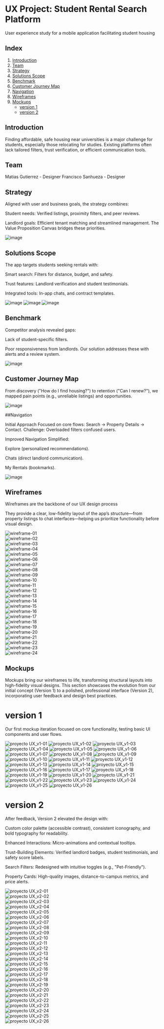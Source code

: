 # UX Project: Student Rental Search Platform
User experience study for a mobile application facilitating student housing

## Index

1. [Introduction](#introduction)  
2. [Team](#team)  
3. [Strategy](#strategy)  
4. [Solutions Scope](#solutions-scope)  
5. [Benchmark](#benchmark)  
6. [Customer Journey Map](#customer-journey-map)  
7. [Navigation](#navigation)   
8. [Wireframes](#wireframes)  
9. [Mockups](#mockups)  
   - [version 1](#version-1)  
   - [version 2](#version-2)

## Introduction
Finding affordable, safe housing near universities is a major challenge for students, especially those relocating for studies. Existing platforms often lack tailored filters, trust verification, or efficient communication tools. 

## Team

Matias Gutierrez - Designer
Francisco Sanhueza - Designer

## Strategy

Aligned with user and business goals, the strategy combines:

Student needs: Verified listings, proximity filters, and peer reviews.

Landlord goals: Efficient tenant matching and streamlined management.
The Value Proposition Canvas bridges these priorities.

![image](https://github.com/user-attachments/assets/e5ed75d5-6ea1-44eb-906b-76ad0d07756c)

## Solutions Scope

The app targets students seeking rentals with:

Smart search: Filters for distance, budget, and safety.

Trust features: Landlord verification and student testimonials.

Integrated tools: In-app chats, and contract templates.

![image](https://github.com/user-attachments/assets/1ca8b361-e2b0-4b39-84c5-b8d10b729811)
![image](https://github.com/user-attachments/assets/fcaff887-1602-46d0-84bb-b40aa00ebd7a)
![image](https://github.com/user-attachments/assets/d9c39464-2eae-4c60-8dfa-4bbfded1c1fa)

## Benchmark

Competitor analysis revealed gaps:

Lack of student-specific filters.

Poor responsiveness from landlords.
Our solution addresses these with alerts and a review system.

![image](https://github.com/user-attachments/assets/c0720dca-857b-42d5-9224-d73cb7eb8da4)

## Customer Journey Map

From discovery ("How do I find housing?") to retention ("Can I renew?"), we mapped pain points (e.g., unreliable listings) and opportunities.

![image](https://github.com/user-attachments/assets/ae6a51fb-6d97-4e3e-86ba-fa256880c519)

##Navigation

Initial Approach
Focused on core flows: Search → Property Details → Contact.
Challenge: Overloaded filters confused users.

Improved Navigation
Simplified:

Explore (personalized recommendations).

Chats (direct landlord communication).

My Rentals (bookmarks).

![image](https://github.com/user-attachments/assets/266c9f17-9112-41d5-a7de-a24a316dac67)

## Wireframes

Wireframes are the backbone of our UX design process

They provide a clear, low-fidelity layout of the app’s structure—from property listings to chat interfaces—helping us prioritize functionality before visual design.


![wireframe-01](https://github.com/user-attachments/assets/d897ca3b-9467-463e-be86-779b5f003855)  
![wireframe-02](https://github.com/user-attachments/assets/13b0602e-965e-49d2-8748-90cff3cae8dd)  
![wireframe-03](https://github.com/user-attachments/assets/3fe6fbc1-b642-4068-b47b-e2e39a18edf3)  
![wireframe-04](https://github.com/user-attachments/assets/22746c23-eee4-4b88-afd0-b6127639eec9)  
![wireframe-05](https://github.com/user-attachments/assets/d0bd2653-e44d-45dc-bc5f-878ca0e4481b)  
![wireframe-06](https://github.com/user-attachments/assets/fba239a5-1f10-48b6-9f84-dffa7d1668fb)  
![wireframe-07](https://github.com/user-attachments/assets/45a598b4-9967-44e9-b881-60ac2c7adc04)  
![wireframe-08](https://github.com/user-attachments/assets/ef149bed-559e-4b98-a95e-4c2e39af6931)  
![wireframe-09](https://github.com/user-attachments/assets/85892d97-2af4-4cc6-a61d-ba08e48db995)  
![wireframe-10](https://github.com/user-attachments/assets/ef6e6286-4c99-463b-b21e-bf68b9b86125)  
![wireframe-11](https://github.com/user-attachments/assets/41431eae-6f81-4681-b1e0-54e32cff3a00)  
![wireframe-12](https://github.com/user-attachments/assets/f78ffe92-fa2e-48af-ba1d-a35a470d8838)  
![wireframe-13](https://github.com/user-attachments/assets/55c3259a-d092-4d62-afb1-9bd3211ff8cd)  
![wireframe-14](https://github.com/user-attachments/assets/c595e7b7-1c6a-496a-bc05-8ce7aafa1b65)  
![wireframe-15](https://github.com/user-attachments/assets/262de9ca-b417-49c0-830c-4de799d7db08)  
![wireframe-16](https://github.com/user-attachments/assets/824ba9fa-af36-4f2d-b409-a112d8aebfb9)  
![wireframe-17](https://github.com/user-attachments/assets/ef973353-ff83-4fb8-86d2-fbf147fe2046)  
![wireframe-18](https://github.com/user-attachments/assets/f7f0abcb-66a2-476f-8bd5-4d7f2a90e511)  
![wireframe-19](https://github.com/user-attachments/assets/1ab2cc07-69d4-4e11-ac85-f3c02b1832e7)  
![wireframe-20](https://github.com/user-attachments/assets/14d581c9-30b3-4712-8b09-f9d9f1d166a0)  
![wireframe-21](https://github.com/user-attachments/assets/180fb2a4-2cc7-4e64-adac-dd64da6377c3)  
![wireframe-22](https://github.com/user-attachments/assets/78970982-2c82-4f34-ba0e-c3a670c8248c)  
![wireframe-23](https://github.com/user-attachments/assets/5524393a-cb1e-40d5-b126-85240c1f3bf3)  
![wireframe-24](https://github.com/user-attachments/assets/4b3c2fd8-84c9-4691-86f8-16cd2cfd1351)

## Mockups

Mockups bring our wireframes to life, transforming structural layouts into high-fidelity visual designs. This section showcases the evolution from our initial concept (Version 1) to a polished, professional interface (Version 2), incorporating user feedback and design best practices.

# version 1

Our first mockup iteration focused on core functionality, testing basic UI components and user flows. 

![proyecto UX_v1-01](https://github.com/user-attachments/assets/fd4104c4-4cee-4ace-9372-4087bd9961e1)
![proyecto UX_v1-02](https://github.com/user-attachments/assets/326a4fdd-244c-45ee-8e4a-b68b7724ad53)
![proyecto UX_v1-03](https://github.com/user-attachments/assets/a5d3ad6c-493f-482a-b128-c503ea823f69)
![proyecto UX_v1-04](https://github.com/user-attachments/assets/eeef9d48-3381-42f0-a04e-841e0f0a5280)
![proyecto UX_v1-05](https://github.com/user-attachments/assets/5ec2311f-a524-41dd-91c3-6d7f102aec48)
![proyecto UX_v1-06](https://github.com/user-attachments/assets/07c2efe8-7a4f-4683-8a91-caa2b170e3c3)
![proyecto UX_v1-07](https://github.com/user-attachments/assets/486f407c-4d77-4334-b969-b04ce28161b9)
![proyecto UX_v1-08](https://github.com/user-attachments/assets/ce4ee477-3719-42bc-a901-57d25b0adc72)
![proyecto UX_v1-09](https://github.com/user-attachments/assets/2479adbb-1396-4a39-ab6c-0f3fbd3b999d)
![proyecto UX_v1-10](https://github.com/user-attachments/assets/4d6f4d45-2b96-4ce5-be77-2f17cff2be10)
![proyecto UX_v1-11](https://github.com/user-attachments/assets/a277002b-1869-47a4-9497-4fb053853f9a)
![proyecto UX_v1-12](https://github.com/user-attachments/assets/2f3672dd-5b5a-4a8d-aee4-d3d808a293cd)
![proyecto UX_v1-13](https://github.com/user-attachments/assets/a532f29d-b98d-4087-a93b-db0894c39762)
![proyecto UX_v1-14](https://github.com/user-attachments/assets/f1f248a3-7c82-45e2-8cf8-2890fcbda675)
![proyecto UX_v1-15](https://github.com/user-attachments/assets/0bd52793-d99e-474f-b12f-d59790758c30)
![proyecto UX_v1-16](https://github.com/user-attachments/assets/06a0033e-05d1-4219-89ef-79f4090bf56d)
![proyecto UX_v1-17](https://github.com/user-attachments/assets/ff183a18-4852-40c5-a053-043a28649748)
![proyecto UX_v1-18](https://github.com/user-attachments/assets/1f830139-d1a4-4ec0-a467-103aec554399)
![proyecto UX_v1-19](https://github.com/user-attachments/assets/35522c4d-85f4-47b9-a940-ff9d72579477)
![proyecto UX_v1-20](https://github.com/user-attachments/assets/ff5dac78-2be3-4647-ac37-e59fe454d684)
![proyecto UX_v1-21](https://github.com/user-attachments/assets/eca6b17c-305e-456e-8563-0d497422ca20)
![proyecto UX_v1-22](https://github.com/user-attachments/assets/91c2926a-f402-4e30-8a1a-bdd0c235284b)
![proyecto UX_v1-23](https://github.com/user-attachments/assets/ff9d1545-5ef2-4826-bf7d-0fd83d9c477b)
![proyecto UX_v1-24](https://github.com/user-attachments/assets/eec7de24-9b6f-4b90-b998-1f32d802528f)
![proyecto UX_v1-25](https://github.com/user-attachments/assets/0e92a17e-962c-44a3-a2ab-8cccea489269)
![proyecto UX_v1-26](https://github.com/user-attachments/assets/5f6ee44b-de8b-4a30-a224-5f552c610a4f)


# version 2

After feedback, Version 2 elevated the design with:

Custom color palette (accessible contrast), consistent iconography, and bold typography for readability.

Enhanced Interactions: Micro-animations and contextual tooltips.

Trust-Building Elements: Verified landlord badges, student testimonials, and safety score labels.


Search Filters: Redesigned with intuitive toggles (e.g., "Pet-Friendly").

Property Cards: High-quality images, distance-to-campus metrics, and price alerts.

![proyecto UX_v2-01](https://github.com/user-attachments/assets/75de59f1-7f1c-4e85-bc7b-4a494ee34cb4)  
![proyecto UX_v2-02](https://github.com/user-attachments/assets/23a7088a-95c9-4c4e-8609-8e38581962ff)  
![proyecto UX_v2-03](https://github.com/user-attachments/assets/f471f5c8-06d7-4f60-bf51-4a51ae9595fe)  
![proyecto UX_v2-04](https://github.com/user-attachments/assets/572eb64e-1f78-4cc4-8a21-b98fb0fa2adc)  
![proyecto UX_v2-05](https://github.com/user-attachments/assets/50224ab3-c5ee-424d-b928-a12f37317cb6)  
![proyecto UX_v2-06](https://github.com/user-attachments/assets/edfab432-1194-4350-8c4f-50243f5fe9be)  
![proyecto UX_v2-07](https://github.com/user-attachments/assets/aba5ac6c-4009-4d63-935c-d864f9d0cbc6)  
![proyecto UX_v2-08](https://github.com/user-attachments/assets/09b18b47-5739-4199-b50d-2954455f5991)  
![proyecto UX_v2-09](https://github.com/user-attachments/assets/2685332c-701e-4180-bcd9-01456a6effb1)  
![proyecto UX_v2-10](https://github.com/user-attachments/assets/4d1e0f11-6238-4eff-8e23-5c779c34316e)  
![proyecto UX_v2-11](https://github.com/user-attachments/assets/8215283e-73fb-4175-bc8b-0b5b52a3176b)  
![proyecto UX_v2-12](https://github.com/user-attachments/assets/79b42409-d8a6-4fca-81f0-699ce6b5fb15)  
![proyecto UX_v2-13](https://github.com/user-attachments/assets/aa22eef9-d7e1-4cf7-a9ee-05023c231c6a)  
![proyecto UX_v2-14](https://github.com/user-attachments/assets/95aeb921-b2d2-4b76-9b45-607181680a76)  
![proyecto UX_v2-15](https://github.com/user-attachments/assets/d05690ae-3d0d-40d5-a591-d993b43f385d)  
![proyecto UX_v2-16](https://github.com/user-attachments/assets/20a15883-47f7-4e44-85fa-a2e1da1be281)  
![proyecto UX_v2-17](https://github.com/user-attachments/assets/424b6739-db77-48ab-b6d3-7ea93a076c42)  
![proyecto UX_v2-18](https://github.com/user-attachments/assets/154da20a-484f-4d76-b832-82d3ecd266d5)  
![proyecto UX_v2-19](https://github.com/user-attachments/assets/d191b755-570f-4e71-a1c2-808a9d3227ac)  
![proyecto UX_v2-20](https://github.com/user-attachments/assets/08e56c3b-7fc0-4527-ab0d-a8f405216dcb)  
![proyecto UX_v2-21](https://github.com/user-attachments/assets/eb03b059-9e49-42ae-9fdc-962a9a55a29d)  
![proyecto UX_v2-22](https://github.com/user-attachments/assets/a8447a7d-9ce6-407a-a08f-cba979e10e15)  
![proyecto UX_v2-23](https://github.com/user-attachments/assets/718e2b56-0291-4f69-8294-c07a2f894c6b)  
![proyecto UX_v2-24](https://github.com/user-attachments/assets/f51572f3-e5cf-4ae7-bbca-6efce754f6b0)  
![proyecto UX_v2-25](https://github.com/user-attachments/assets/476f0aa2-531a-4d77-99b1-a7aee0acd475)  
![proyecto UX_v2-26](https://github.com/user-attachments/assets/ea4b6b7d-6a48-402f-91e0-93a68a563dff)  





